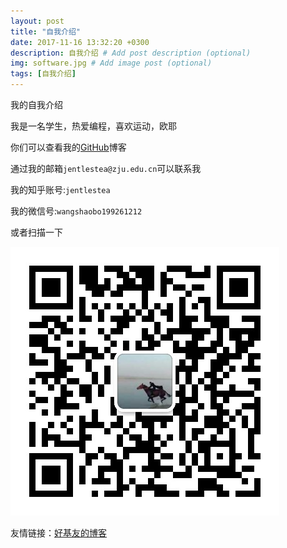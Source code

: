 ```yaml
---
layout: post
title: "自我介绍"
date: 2017-11-16 13:32:20 +0300
description: 自我介绍 # Add post description (optional)
img: software.jpg # Add image post (optional)
tags: [自我介绍]
---
```


我的自我介绍

我是一名学生，热爱编程，喜欢运动，欧耶


你们可以查看我的[GitHub][GitHub-link]博客

[GitHub-link]: https://shaobowang.top

通过我的邮箱`jentlestea@zju.edu.cn`可以联系我

我的知乎账号:`jentlestea`

我的微信号:`wangshaobo199261212`

或者扫描一下

![](../assets/img/my_wechat.jpg)


友情链接：[好基友的博客][haojiyou-link]

[haojiyou-link]: https://guanfuchen.github.io


